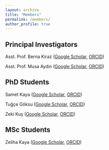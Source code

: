 ```yaml
---
layout: archive
title: "Members"
permalink: /members/
author_profile: true
---
```


## Principal Investigators

Asst. Prof. Berna Kiraz ([Google Scholar](https://scholar.google.com/citations?user=Je4hzioAAAAJ), [ORCID](https://orcid.org/0000-0002-8428-3217))

Asst. Prof. Musa Aydın ([Google Scholar](https://scholar.google.com/citations?user=yfKMO-wAAAAJ), [ORCID](https://orcid.org/0000-0002-5825-2230))

## PhD Students

Samet Kaya ([Google Scholar](), [ORCID]())

Tuğçe Göksu ([Google Scholar](https://scholar.google.com/citations?user=KfQk4KsAAAAJ), [ORCID]())

Zeki Kuş ([Google Scholar](https://scholar.google.com/citations?user=h2B-3LwAAAAJ), [ORCID](https://orcid.org/0000-0001-8762-7233))

## MSc Students

Zeliha Kaya ([Google Scholar](), [ORCID]())